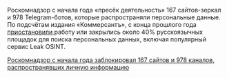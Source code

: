 <!--2025-04-25 10:37:45-->
<div class="yb">
  <div class="rss habr"><p>Роскомнадзор с начала года «пресёк деятельность» 167 сайтов-зеркал и 978 Telegram-ботов, которые распространяли персональные данные. По подсчётам издания «Коммерсантъ», с конца прошлого года <a href="https://www.kommersant.ru/doc/7677404" rel="noopener noreferrer nofollow">приостановили </a>работу или закрылись около 40% русскоязычных площадок для поиска персональных данных, включая популярный сервис Leak OSINT.</p> <a... <p class="titl"><a href="https://habr.com/ru/news/904406/?utm_source=habrahabr&utm_medium=rss&utm_campaign=904406">Роскомнадзор с начала года заблокировал 167 сайтов и 978 каналов, распространявших личную информацию</a></p></div>
</div>
